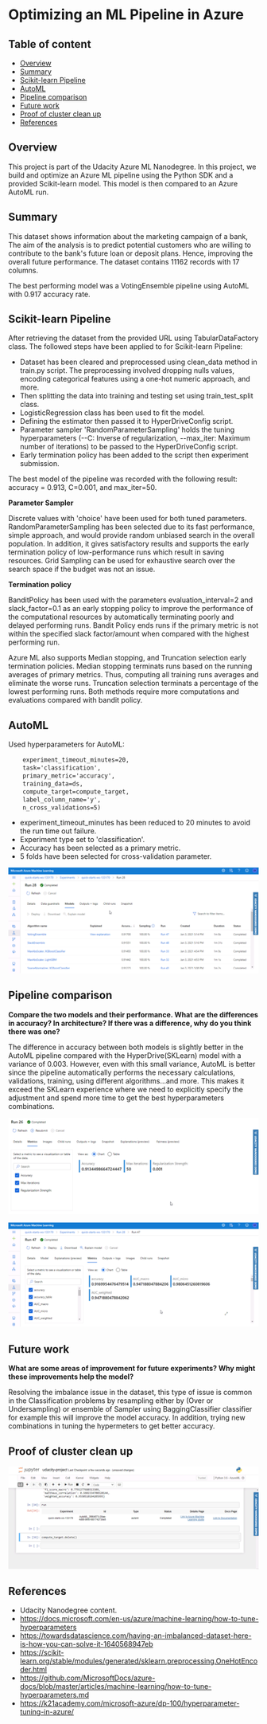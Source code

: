 # Optimizing an ML Pipeline in Azure

## Table of content
* [Overview](#overview)
* [Summary](#summary)
* [Scikit-learn Pipeline](#scikit-learn-pipeline)
* [AutoML](#automl)
* [Pipeline comparison](#pipeline-comparison)
* [Future work](#future-work)
* [Proof of cluster clean up](#proof-of-cluster-clean-up)
* [References](#references)

## Overview
This project is part of the Udacity Azure ML Nanodegree.
In this project, we build and optimize an Azure ML pipeline using the Python SDK and a provided Scikit-learn model.
This model is then compared to an Azure AutoML run.

## Summary
This dataset shows information about the marketing campaign of a bank,  The aim of the analysis is to predict potential customers who are willing to contribute to the bank's future loan or deposit plans. Hence, improving the overall future performance. 
The dataset contains 11162 records with 17 columns.

The best performing model was a VotingEnsemble pipeline using AutoML with 0.917 accuracy rate. 

## Scikit-learn Pipeline
After retrieving the dataset from the provided URL using TabularDataFactory class. The followed steps have been applied to for Scikit-learn Pipeline:
- Dataset has been cleared and preprocessed using clean_data method in train.py script. The preprocessing involved dropping nulls values, encoding categorical features using a one-hot numeric approach, and more. 
- Then splitting the data into training and testing set using train_test_split class.
- LogisticRegression class has been used to fit the model. 
- Defining the estimator then passed it to HyperDriveConfig script.
- Parameter sampler 'RandomParameterSampling' holds the tuning hyperparameters (--C: Inverse of regularization, --max_iter: Maximum number of iterations) to be passed to the HyperDriveConfig script. 
- Early termination policy has been added to the script then experiment submission. 

The best model of the pipeline was recorded with the following result: accuracy = 0.913, C=0.001, and max_iter=50.

**Parameter Sampler**

Discrete values with 'choice' have been used for both tuned parameters. RandomParameterSampling has been selected due to its fast performance, simple approach, and would provide random unbiased search in the overall population. In addition, it gives satisfactory results and supports the early termination policy of low-performance runs which result in saving resources. Grid Sampling can be used for exhaustive search over the search space if the budget was not an issue. 

**Termination policy**

BanditPolicy has been used with the parameters evaluation_interval=2 and slack_factor=0.1 as an early stopping policy to improve the performance of the computational resources by automatically terminating poorly and delayed performing runs. Bandit Policy ends runs if the primary metric is not within the specified slack factor/amount when compared with the highest performing run.

Azure ML also supports Median stopping,  and Truncation selection early termination policies. Median stopping terminats runs based on the running averages of primary metrics. Thus, computing all training runs averages and eliminate the worse runs. Truncation selection terminats a percentage of the lowest performing runs. Both methods require more computations and evaluations compared with bandit policy.  

## AutoML
Used hyperparameters for AutoML:

```automl_config = AutoMLConfig(
    experiment_timeout_minutes=20,
    task='classification',
    primary_metric='accuracy',
    training_data=ds,
    compute_target=compute_target,
    label_column_name='y',
    n_cross_validations=5) 
```
- experiment_timeout_minutes has been reduced to 20 minutes to avoid the run time out failure. 
- Experiment type set to 'classification'.
- Accuracy has been selected as a primary metric.
- 5 folds have been selected for cross-validation parameter. 

![](images/AutoML-Runs.png)

## Pipeline comparison
**Compare the two models and their performance. What are the differences in accuracy? In architecture? If there was a difference, why do you think there was one?**

The difference in accuracy between both models is slightly better in the AutoML pipeline compared with the HyperDrive(SKLearn) model with a variance of 0.003. However, even with this small variance, AutoML is better since the pipeline automatically performs the necessary calculations, validations, training, using different algorithms...and more. This makes it exceed the SKLearn experience where we need to explicitly specify the adjustment and spend more time to get the best hyperparameters combinations. 

![](images/SKLearn-best-matrics.png)

![](images/AutoML-best-model.png)

## Future work
**What are some areas of improvement for future experiments? Why might these improvements help the model?**

Resolving the imbalance issue in the dataset, this type of issue is common in the Classification problems by resampling either by (Over or Undersampling) or ensemble of Sampler using BaggingClassifier classifier for example this will improve the model accuracy. In addition, trying new combinations in tuning the hypermeters to get better accuracy.  

## Proof of cluster clean up
![](images/Deleting.png)

## References

- Udacity Nanodegree content.
- https://docs.microsoft.com/en-us/azure/machine-learning/how-to-tune-hyperparameters
- https://towardsdatascience.com/having-an-imbalanced-dataset-here-is-how-you-can-solve-it-1640568947eb
- https://scikit-learn.org/stable/modules/generated/sklearn.preprocessing.OneHotEncoder.html
- https://github.com/MicrosoftDocs/azure-docs/blob/master/articles/machine-learning/how-to-tune-hyperparameters.md
- https://k21academy.com/microsoft-azure/dp-100/hyperparameter-tuning-in-azure/
